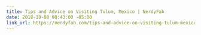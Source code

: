```yaml
---
title: Tips and Advice on Visiting Tulum, Mexico | NerdyFab
date: 2018-10-08 00:43:00 -05:00
link_url: https://nerdyfab.com/tips-and-advice-on-visiting-tulum-mexico/
---
```


